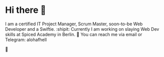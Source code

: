 # Hi there 👋

I am a certified IT Project Manager, Scrum Master, soon-to-be Web Developer and a Swiftie.
 :shipit: Currently I am working on slaying Web Dev skills at Spiced Academy in Berlin.
:postbox: You can reach me via email or Telegram: alohafhell

📇
